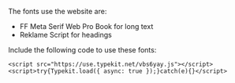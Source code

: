 The fonts use the website are:

- FF Meta Serif Web Pro Book for long text
- Reklame Script for headings

Include the following code to use these fonts:

```
<script src="https://use.typekit.net/vbs6yay.js"></script>
<script>try{Typekit.load({ async: true });}catch(e){}</script>
```
